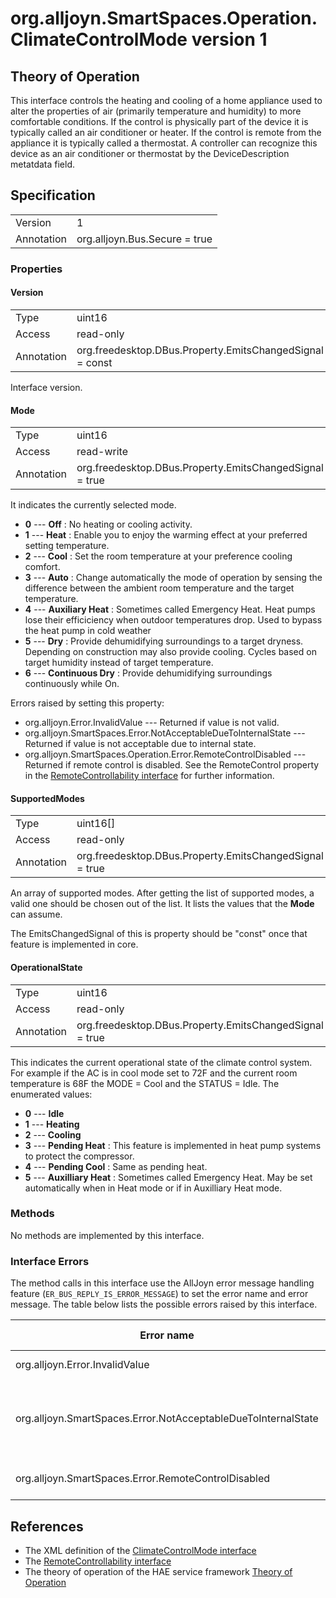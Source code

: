 # org.alljoyn.SmartSpaces.Operation.ClimateControlMode version 1

## Theory of Operation

This interface controls the heating and cooling  of a  home appliance used to 
alter the properties of air (primarily temperature and humidity) to more 
comfortable conditions.
If the control is physically part of the device it is typically called an air 
conditioner or heater.  If the control is remote from the appliance it is 
typically called a thermostat.  A controller can recognize this device as an air 
conditioner or thermostat by the DeviceDescription metatdata field.


## Specification

|            |                                                                |
|------------|----------------------------------------------------------------|
| Version    | 1                                                              |
| Annotation | org.alljoyn.Bus.Secure = true                                  |

### Properties

#### Version

|            |                                                         |
| ---------- | ------------------------------------------------------- |
| Type       | uint16                                                  |
| Access     | read-only                                               |
| Annotation | org.freedesktop.DBus.Property.EmitsChangedSignal = const|

Interface version.

#### Mode

|            |                                                                |
|------------|----------------------------------------------------------------|
| Type       | uint16                                                         |
| Access     | read-write                                                     |
| Annotation | org.freedesktop.DBus.Property.EmitsChangedSignal = true        |

It indicates the currently selected mode.

  * **0** --- **Off** :  No heating or cooling activity.
  * **1** --- **Heat** : Enable you to enjoy the warming effect at your
    preferred setting temperature.
  * **2** --- **Cool** : Set the room temperature at your preference cooling
    comfort.
  * **3** --- **Auto** : Change automatically the mode of operation by sensing
    the difference between the ambient room temperature and the target
    temperature.
  * **4** --- **Auxiliary Heat** : Sometimes called Emergency Heat.  Heat pumps 
    lose their efficiciency when outdoor temperatures drop.  Used to bypass the 
    heat pump in cold weather
  * **5** --- **Dry** : Provide dehumidifying surroundings to a target 
    dryness.  Depending on construction may also provide cooling.  Cycles based 
    on target humidity instead of target temperature.
  * **6** --- **Continuous Dry** : Provide dehumidifying surroundings 
    continuously while On.

Errors raised by setting this property:

* org.alljoyn.Error.InvalidValue --- Returned if value is not valid.
* org.alljoyn.SmartSpaces.Error.NotAcceptableDueToInternalState --- Returned
if value is not acceptable due to internal state.
* org.alljoyn.SmartSpaces.Operation.Error.RemoteControlDisabled --- Returned if 
remote control is disabled.    See the RemoteControl property in the 
[RemoteControllability interface](RemoteControllability-v1) for further information.



#### SupportedModes

|            |                                                                |
|------------|----------------------------------------------------------------|
| Type       | uint16[]                                                       |
| Access     | read-only                                                      |
| Annotation | org.freedesktop.DBus.Property.EmitsChangedSignal = true       |

An array of supported  modes. After getting the list of supported modes, a valid 
one should be chosen out of the list.  It lists the values that the **Mode** can 
assume.

The EmitsChangedSignal of this is property should be "const" once that feature 
is implemented in core.

#### OperationalState

|            |                                                                |
|------------|----------------------------------------------------------------|
| Type       | uint16                                                         |
| Access     | read-only                                                      |
| Annotation | org.freedesktop.DBus.Property.EmitsChangedSignal = true        |

This indicates the current operational state of the climate control system.  For 
example if the AC is in cool mode set to 72F and the current room temperature is 
68F the MODE = Cool and the STATUS = Idle.  The enumerated values:

* **0** --- **Idle**
* **1** --- **Heating**
* **2** --- **Cooling**
* **3** --- **Pending Heat** :   This feature is implemented in heat pump systems to
  protect the compressor.
* **4** --- **Pending Cool** :   Same as pending heat.
* **5** --- **Auxilliary Heat** : Sometimes called Emergency Heat.  May be set  
  automatically when in Heat mode or if in Auxilliary Heat mode. 


### Methods

No methods are implemented by this interface.


### Interface Errors

The method calls in this interface use the AllJoyn error message handling feature
(`ER_BUS_REPLY_IS_ERROR_MESSAGE`) to set the error name and error message.
The table below lists the possible errors raised by this interface.

| Error name                                                    | Error message                                      |
|---------------------------------------------------------------|----------------------------------------------------|
| org.alljoyn.Error.InvalidValue                                | Value not supported                                       |
| org.alljoyn.SmartSpaces.Error.NotAcceptableDueToInternalState | The value is not acceptable due to internal state  |
| org.alljoyn.SmartSpaces.Error.RemoteControlDisabled           | Remote control is disabled                         |

## References

* The XML definition of the [ClimateControlMode interface](ClimateControlMode-v1.xml)
* The [RemoteControllability interface](RemoteControllability-v1)
* The theory of operation of the HAE service framework [Theory of Operation](/org.alljoyn.SmartSpaces/theory-of-operation-v1)
